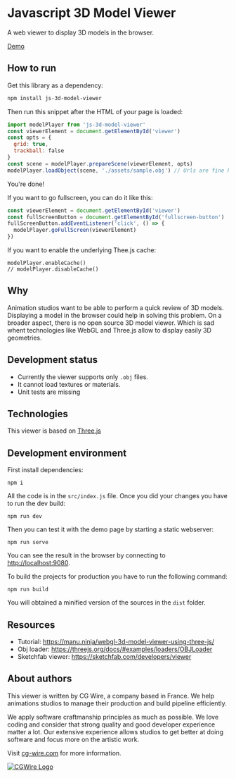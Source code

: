 # Javascript 3D Model Viewer 

A web viewer to display 3D models in the browser.

[Demo](https://cgwire.github.io/js-3d-model-viewer/)


## How to run

Get this library as a dependency:

```bash
npm install js-3d-model-viewer
```

Then run this snippet after the HTML of your page is loaded:

```javascript
import modelPlayer from 'js-3d-model-viewer'
const viewerElement = document.getElementById('viewer')
const opts = {
  grid: true,
  trackball: false
}
const scene = modelPlayer.prepareScene(viewerElement, opts)
modelPlayer.loadObject(scene, './assets/sample.obj') // Urls are fine here.
```

You're done!

If you want to go fullscreen, you can do it like this:

```javascript
const viewerElement = document.getElementById('viewer')
const fullScreenButton = document.getElementById('fullscreen-button')
fullScreenButton.addEventListener('click', () => {
  modelPlayer.goFullScreen(viewerElement)
})
```

If you want to enable the underlying Thee.js cache:

```
modelPlayer.enableCache()
// modelPlayer.disableCache()
```

## Why
 
Animation studios want to be able to perform a quick review of 3D models. Displaying a
model in the browser could help in solving this problem. On a broader aspect,
there is no open source 3D model viewer. Which is sad whent technologies like
WebGL and Three.js allow to display easily 3D geometries.


## Development status

* Currently the viewer supports only `.obj` files.
* It cannot load textures or materials.
* Unit tests are missing


## Technologies

This viewer is based on [Three.js](https://threejs.org/)


## Development environment

First install dependencies:

```
npm i
```

All the code is in the `src/index.js` file. Once you did your changes you have to run the dev build:

```
npm run dev
```

Then you can test it with the demo page by starting a static webserver:

```
npm run serve
```

You can see the result in the browser by connecting to
[http://localhost:9080](http://localhost:9080).

To build the projects for production you have to run the following command:

```
npm run build
```

You will obtained a minified version of the sources in the `dist` folder.


## Resources

* Tutorial: https://manu.ninja/webgl-3d-model-viewer-using-three-js/
* Obj loader: https://threejs.org/docs/#examples/loaders/OBJLoader
* Sketchfab viewer: https://sketchfab.com/developers/viewer


## About authors

This viewer is written by CG Wire, a company based in France. We help
animations studios to manage their production and build pipeline efficiently.

We apply software craftmanship principles as much as possible. We love coding
and consider that strong quality and good developer experience matter a lot.
Our extensive experience allows studios to get better at doing software and
focus more on the artistic work.

Visit [cg-wire.com](https://cg-wire.com) for more information.

[![CGWire Logo](https://zou.cg-wire.com/cgwire.png)](https://cg-wire.com)
